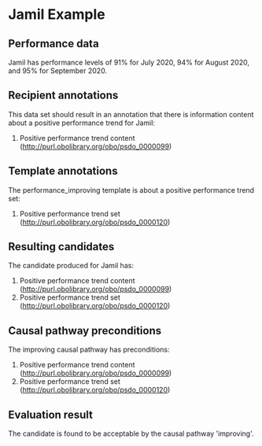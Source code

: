 # Jamil Example

## Performance data
Jamil has performance levels of 91% for July 2020, 94% for August 2020, and 95% for September 2020.

## Recipient annotations
This data set should result in an annotation that there is information content about a positive performance trend for Jamil:
1. Positive performance trend content (http://purl.obolibrary.org/obo/psdo_0000099)

## Template annotations
The performance_improving template is about a positive performance trend set:
1. Positive performance trend set (http://purl.obolibrary.org/obo/psdo_0000120)

## Resulting candidates
The candidate produced for Jamil has:
1. Positive performance trend content (http://purl.obolibrary.org/obo/psdo_0000099)
2. Positive performance trend set (http://purl.obolibrary.org/obo/psdo_0000120)

## Causal pathway preconditions
The improving causal pathway has preconditions:
1. Positive performance trend content (http://purl.obolibrary.org/obo/psdo_0000099)
2. Positive performance trend set (http://purl.obolibrary.org/obo/psdo_0000120)

## Evaluation result
The candidate is found to be acceptable by the causal pathway 'improving'.

